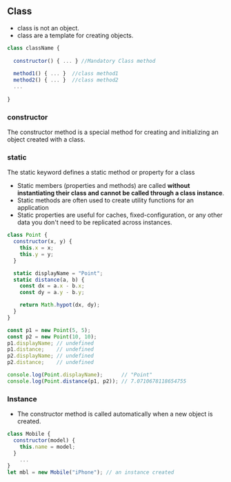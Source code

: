 ## Class

- class is not an object.
- class are a template for creating objects.

```js
class className {
  
  constructor() { ... } //Mandatory Class method
  
  method1() { ... }  //class method1
  method2() { ... }  //class method2
  ...
  
}
```
  
### constructor
The constructor method is a special method for creating and initializing an object created with a class. 

### static
The static keyword defines a static method or property for a class
- Static members (properties and methods) are called **without instantiating their class and cannot be called through a class instance**.
- Static methods are often used to create utility functions for an application
- Static properties are useful for caches, fixed-configuration, or any other data you don't need to be replicated across instances.

```js
class Point {
  constructor(x, y) {
    this.x = x;
    this.y = y;
  }

  static displayName = "Point";
  static distance(a, b) {
    const dx = a.x - b.x;
    const dy = a.y - b.y;

    return Math.hypot(dx, dy);
  }
}

const p1 = new Point(5, 5);
const p2 = new Point(10, 10);
p1.displayName; // undefined
p1.distance;    // undefined
p2.displayName; // undefined
p2.distance;    // undefined

console.log(Point.displayName);      // "Point"
console.log(Point.distance(p1, p2)); // 7.0710678118654755
```

### Instance

- The constructor method is called automatically when a new object is created.

```js
class Mobile {
  constructor(model) {
    this.name = model;
  }
	...
}
let mbl = new Mobile("iPhone"); // an instance created
```


